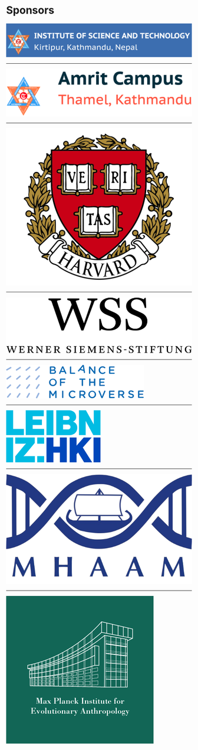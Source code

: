 # Sponsors

[![](_media/ist_logo.png ':size=500')](https://iost.tu.edu.np/)

---

[![](_media/amrit_campus.png ':size=450')](https://ac.tu.edu.np/)

---

[![](_media/Harvard-Logo.png ':size=200')](https://anthropology.fas.harvard.edu/)

---

[![](_media/werner_siemens_logo.png ':size=300')](https://www.wernersiemens-stiftung.ch/en/projects/prehistoric-medicine)

--- 

[![](_media/microverse_logo.png ':size=300')](https://www.microverse-cluster.de/en/)

---

[![](_media/leibniz_hki.png ':size=300')](https://www.leibniz-hki.de/en/)

---

[![](_media/mhaam_logo.png ':size=300')](https://www.archaeoscience.org/)

---

[![](_media/mpi-eva-logo-round-green.png ':size=300')](https://www.eva.mpg.de/index/)
